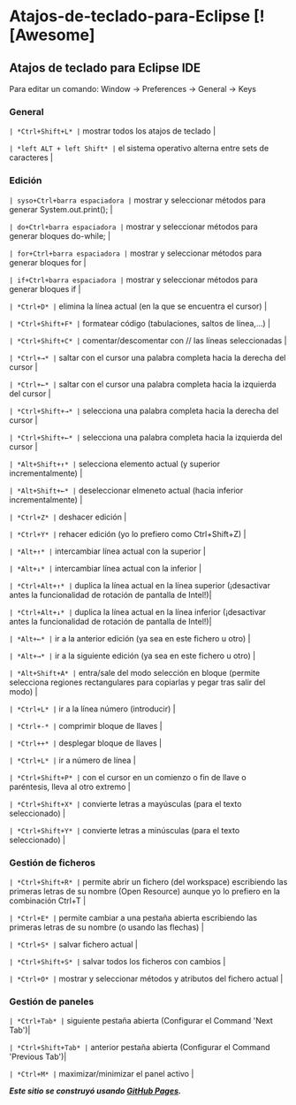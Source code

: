 # Atajos-de-teclado-para-Eclipse [![Awesome]

## Atajos de teclado para Eclipse IDE 

Para editar un comando: Window -> Preferences -> General -> Keys

### General

`| *Ctrl+Shift+L* |` mostrar todos los atajos de teclado |

`| *left ALT + left Shift* |` el sistema operativo alterna entre sets de caracteres |

### Edición 

`| syso+Ctrl+barra espaciadora |` mostrar y seleccionar métodos para generar System.out.print(); |

`| do+Ctrl+barra espaciadora |` mostrar y seleccionar métodos para generar bloques do-while; |

`| for+Ctrl+barra espaciadora |` mostrar y seleccionar métodos para generar bloques for |

`| if+Ctrl+barra espaciadora |` mostrar y seleccionar métodos para generar bloques if |

`| *Ctrl+D* |` elimina la línea actual (en la que se encuentra el cursor) |

`| *Ctrl+Shift+F* |` formatear código (tabulaciones, saltos de línea,...) |

`| *Ctrl+Shift+C* |` comentar/descomentar con // las líneas seleccionadas |

`| *Ctrl+→* |` saltar con el cursor una palabra completa hacia la derecha del cursor |

`| *Ctrl+←* |` saltar con el cursor una palabra completa hacia la izquierda del cursor |

`| *Ctrl+Shift+→* |` selecciona una palabra completa hacia la derecha del cursor |

`| *Ctrl+Shift+←* |` selecciona una palabra completa hacia la izquierda del cursor |

`| *Alt+Shift+↑* |` selecciona elemento actual (y superior incrementalmente) |

`| *Alt+Shift+←* |` deseleccionar elmeneto actual (hacia inferior incrementalmente) |

`| *Ctrl+Z* |` deshacer edición |

`| *Ctrl+Y* |` rehacer edición (yo lo prefiero como Ctrl+Shift+Z) |

`| *Alt+↑* |` intercambiar línea actual con la superior |

`| *Alt+↓* |` intercambiar línea actual con la inferior |

`| *Ctrl+Alt+↑* |` duplica la línea actual en la línea superior (¡desactivar antes la funcionalidad de rotación de pantalla de Intel!)|

`| *Ctrl+Alt+↓* |` duplica la línea actual en la línea inferior (¡desactivar antes la funcionalidad de rotación de pantalla de Intel!)|

`| *Alt+←* |` ir a la anterior edición (ya sea en este fichero u otro) |

`| *Alt+→* |` ir a la siguiente edición (ya sea en este fichero u otro) |

`| *Alt+Shift+A* |` entra/sale del modo selección en bloque (permite selecciona regiones rectangulares para copiarlas y pegar tras salir del modo) |

`| *Ctrl+L* |` ir a la línea número (introducir) |

`| *Ctrl+-* |` comprimir bloque de llaves |

`| *Ctrl++* |` desplegar bloque de llaves |

`| *Ctrl+L* |` ir a número de línea |

`| *Ctrl+Shift+P* |` con el cursor en un comienzo o fin de llave o paréntesis, lleva al otro extremo |

`| *Ctrl+Shift+X* |` convierte letras a mayúsculas (para el texto seleccionado) |

`| *Ctrl+Shift+Y* |` convierte letras a minúsculas (para el texto seleccionado) |

### Gestión de ficheros

`| *Ctrl+Shift+R* |`  permite abrir un fichero (del workspace) escribiendo las primeras letras de su nombre (Open Resource) aunque yo lo prefiero en la combinación Ctrl+T |

`| *Ctrl+E* |`  permite cambiar a una pestaña abierta escribiendo las primeras letras de su nombre (o usando las flechas) |

`| *Ctrl+S* |` salvar fichero actual |

`| *Ctrl+Shift+S* |` salvar todos los ficheros con cambios |

`| *Ctrl+O* |` mostrar y seleccionar métodos y atributos del fichero actual |

### Gestión de paneles

`| *Ctrl+Tab* |` siguiente pestaña abierta (Configurar el Command 'Next Tab')|

`| *Ctrl+Shift+Tab* |` anterior pestaña abierta (Configurar el Command 'Previous Tab')|

`| *Ctrl+M* |` maximizar/minimizar el panel activo |




***Este sitio se construyó usando [GitHub Pages](https://pages.github.com/).***

